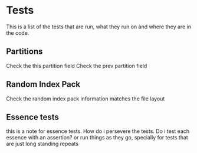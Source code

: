 # Tests

This is a list of the tests that are run, what they run on and where they are in the code.

## Partitions

Check the this partition field
Check the prev partition field

## Random Index Pack

Check the random index pack information matches the file layout

## Essence tests

this is a note for essence tests. How do i persevere the tests.
Do i test each essence with an assertion? or run things as they go,
 specially for tests that are just long standing repeats
